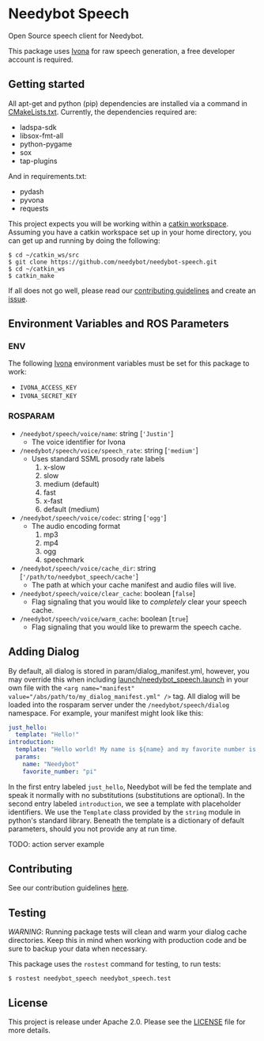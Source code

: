 Needybot Speech
==================

Open Source speech client for Needybot.

This package uses [Ivona](https://www.ivona.com/) for raw speech generation, a
free developer account is required.

Getting started
---------------

All apt-get and python (pip) dependencies are installed via a command in [CMakeLists.txt](CMakeLists.txt). Currently, the dependencies required are:

- ladspa-sdk
- libsox-fmt-all
- python-pygame
- sox
- tap-plugins

And in requirements.txt:

- pydash
- pyvona
- requests

This project expects you will be working within a [catkin workspace](http://wiki.ros.org/catkin/Tutorials/create_a_workspace). Assuming you have a catkin workspace set up in your home directory, you can get up and running by doing the following:

```
$ cd ~/catkin_ws/src
$ git clone https://github.com/needybot/needybot-speech.git
$ cd ~/catkin_ws
$ catkin_make
```

If all does not go well, please read our [contributing guidelines](CONTRIBUTION_GUIDELINES) and create an [issue](https://github.com/needybot/needybot-speech/issues).

Environment Variables and ROS Parameters
----------------------------------------

### ENV

The following [Ivona](https://www.ivona.com/) environment variables must be set for this package to work:

- `IVONA_ACCESS_KEY`
- `IVONA_SECRET_KEY`

### ROSPARAM

- `/needybot/speech/voice/name`: string [`'Justin'`]
  - The voice identifier for Ivona
- `/needybot/speech/voice/speech_rate`: string [`'medium'`]
  - Uses standard SSML prosody rate labels
    1. x-slow
    2. slow
    3. medium (default)
    4. fast
    5. x-fast
    6. default (medium)
- `/needybot/speech/voice/codec`: string [`'ogg'`]
  - The audio encoding format
    1. mp3
    2. mp4
    3. ogg
    4. speechmark
- `/needybot/speech/voice/cache_dir`: string [`'/path/to/needybot_speech/cache'`]
  - The path at which your cache manifest and audio files will live.
- `/needybot/speech/voice/clear_cache`: boolean [`false`]
  - Flag signaling that you would like to _completely_ clear your speech cache.
- `/needybot/speech/voice/warm_cache`: boolean [`true`]
  - Flag signaling that you would like to prewarm the speech cache.

Adding Dialog
-------------

By default, all dialog is stored in param/dialog_manifest.yml, however, you may override this when including [launch/needybot_speech.launch](launch/needybot_speech.launch) in your own file with the `<arg name="manifest" value="/abs/path/to/my_dialog_manifest.yml" />` tag. All dialog will be loaded into the rosparam server under the `/needybot/speech/dialog` namespace. For example, your manifest might look like this:

```yaml
just_hello:
  template: "Hello!"
introduction:
  template: "Hello world! My name is ${name} and my favorite number is ${favorite_number}."
  params:
    name: "Needybot"
    favorite_number: "pi"
```

In the first entry labeled `just_hello`, Needybot will be fed the template and speak it normally with no substitutions (substitutions are optional). In the second entry labeled `introduction`, we see a template with placeholder identifiers. We use the `Template` class provided by the `string` module in python's standard library. Beneath the template is a dictionary of default parameters, should you not provide any at run time.

TODO: action server example

Contributing
------------

See our contribution guidelines [here](CONTRIBUTION_GUIDELINES.md).

Testing
-------

*WARNING*: Running package tests will clean and warm your dialog cache directories. Keep this in mind when working with production code and be sure to backup your data when necessary.

This package uses the `rostest` command for testing, to run tests:

```
$ rostest needybot_speech needybot_speech.test
```

License
-------

This project is release under Apache 2.0. Please see the [LICENSE](LICENSE) file for more details.

